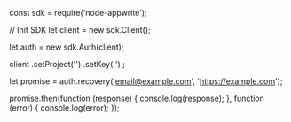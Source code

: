 const sdk = require('node-appwrite');

// Init SDK
let client = new sdk.Client();

let auth = new sdk.Auth(client);

client
    .setProject('')
    .setKey('')
;

let promise = auth.recovery('email@example.com', 'https://example.com');

promise.then(function (response) {
    console.log(response);
}, function (error) {
    console.log(error);
});